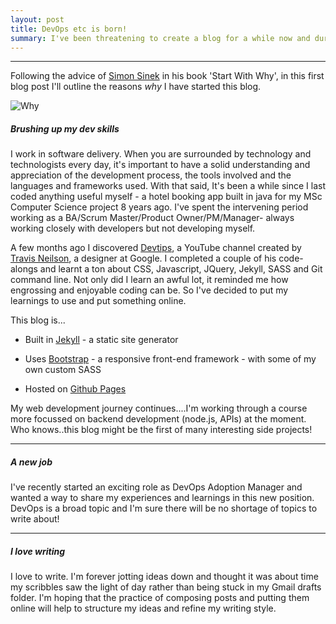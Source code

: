 ```yaml
---
layout: post
title: DevOps etc is born!
summary: I've been threatening to create a blog for a while now and during a quiet moment  over the Christmas period, finally got round to getting things up and running.  I've just started a new role as Devops Adoption Manager and my blog will be focussed on all things technology and software delivery.
---
```


<hr class="separator" >

Following the advice of [Simon Sinek](https://www.ted.com/talks/simon_sinek_how_great_leaders_inspire_action?language=en) in his book 'Start With Why', in this first blog post I'll outline the reasons *why* I have started this blog.

<img src="https://robertdpowell.github.io/rp_blog/img/why.png" alt="Why" class="blog-image" />


##### Brushing up my dev skills
I work in software delivery. When you are surrounded by technology and technologists every day, it's important to have a solid understanding and appreciation of the development process, the tools involved and the languages and frameworks used. With that said, It's been a while since I last coded anything useful myself - a hotel booking app built in java for my MSc Computer Science project 8 years ago.  I've spent the intervening period working as a BA/Scrum Master/Product Owner/PM/Manager- always working closely with developers but not developing myself.


A few months ago I discovered [Devtips](https://www.youtube.com/channel/UCyIe-61Y8C4_o-zZCtO4ETQ), a YouTube channel created by [Travis Neilson](http://travisneilson.com/), a designer at Google. I completed a couple of his code-alongs and learnt a ton about CSS, Javascript, JQuery, Jekyll, SASS and Git command line. Not only did I learn an awful lot, it reminded me how engrossing and enjoyable coding can be.  So I've decided to put my learnings to use and put something online.  

This blog is...

* Built in [Jekyll](https://jekyllrb.com/) - a static site generator

* Uses [Bootstrap](https://getbootstrap.com/) - a responsive front-end framework - with some of my own custom SASS

* Hosted on [Github Pages](https://pages.github.com/)


My web development journey continues....I'm working through a course more focussed on backend development (node.js, APIs) at the moment.   Who knows..this blog might be the first of many interesting side projects!

<hr class="separator" >

##### A new job
I've recently started an exciting role as DevOps Adoption Manager and wanted a way to share my experiences and learnings in this new position. DevOps is a broad topic and I'm sure there will be no shortage of topics to write about!

<hr class="separator" >

##### I love writing
I love to write. I'm forever jotting ideas down and thought it was about time my scribbles saw the light of day rather than being stuck in my Gmail drafts folder. I'm hoping that the practice of composing posts and putting them online will help to structure my ideas and refine my writing style.
